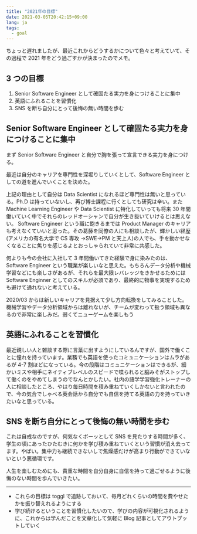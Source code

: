 ```yaml
---
title: "2021年の目標"
date: 2021-03-05T20:42:15+09:00
lang: ja
tags:
  - goal
---
```


ちょっと遅れましたが、最近これからどうするかについて色々と考えていて、その過程で 2021 年をどう過ごすかが決まったのでメモ。

## 3 つの目標

1. Senior Software Engineer として確固たる実力を身につけることに集中
2. 英語にふれることを習慣化
3. SNS を断ち自分にとって後悔の無い時間を歩む

## Senior Software Engineer として確固たる実力を身につけることに集中

まず Senior Software Engineer と自分で胸を張って宣言できる実力を身につける。

最近は自分のキャリアを専門性を深堀りしていくとして、Software Engineer としての道を進んでいくことを決めた。

上記の理由として自分は Data Scientist になれるほど専門性は無いと思っている。Ph.D は持っていないし、再び博士課程に行くとしても研究は辛い。また Machine Learning Engineer や Data Scientist に特化していっても将来 30 年間働いていく中でそれらのレッドオーシャンで自分が生き抜いていけるとは思えない。
Software Engineer という職に飽きるまでは Product Manager のキャリアも考えなくていいと思った。その葛藤を同僚の人にも相談したが、輝かしい経歴(アメリカの有名大学で CS 専攻 →SWE→PM と天上人)の人でも、手を動かせなくなることに焦りを感じるよとおっしゃられていて非常に共感した。

何よりも今の会社に入社して 3 年間働いてきた経験で身に染みたのは、Software Engineer という職業が楽しいなと思えた。もちろんデータ分析や機械学習などにも楽しさがあるが、それらを最大限レバレッジをきかせるためには Software Enginner としてのスキルが必須であり、最終的に物事を実現するためも避けて通れないと考えている。

2020/03 からは新しいキャリアを見据えて少し方向転換をしてみることした。機械学習やデータ分析領域からは離れないが、チームが変わって扱う領域も異なるので非常に楽しみだ。弱くてニューゲームを楽しもう

## 英語にふれることを習慣化

最近親しい人と雑談する際に言葉に出すようにしているんですが、国外で働くことに憧れを持っています。業務でも英語を使ったコミュニケーションはムラがあるが 4-7 割ほどになっている。今の段階はコミュニケーションはできるが、細かいミスや相手にネイティブレベルのスピードで喋られると脳みそがストップして働くのをやめてしまうのでなんとかしたい。社内の語学学習強化トレーナーの人に相談したところ、やはり毎日時間を積み重ねていくしかないと言われたので、今の気合でしゃべる英会話から自分でも自信を持てる英語の力を持っていきたいなと思っている。

## SNS を断ち自分にとって後悔の無い時間を歩む

これは自戒なのですが、何気なくボーッとして SNS を見たりする時間が多く、学生の頃にあったひたむきに何かを学び積み重ねていくという習慣が消え去ってます。やばい。集中力も継続できないしで焦燥感だけが高まり行動ができていないという悪循環です。

人生を楽しむためにも、貴重な時間を自分自身に自信を持って過ごせるように後悔のない時間を歩んでいきたい。

---

- これらの目標は toggl で追跡しておいて、毎月どれくらいの時間を費やせたかを振り替えれるようにする
- 学び続けるということを習慣化したいので、学びの内容が可視化されるように、これからは学んだことを文章化して気軽に Blog 記事としてアウトプットしていく
